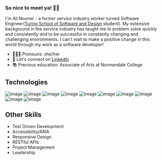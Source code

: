 ### So nice to meet ya! 👋🏼

I'm Ali Nooner - a former service industry worker turned Software Engineer([Turing School of Software and Design](https://turing.edu/) student). My extensive background in the service industry has taught me to problem solve quickly and consistently and to be successful in constantly changing and challenging environments. I can't wait to make a positive change in this world through my work as a software developer!

- 👩🏼‍💻 Pronouns: she/her
- 🔗 Let's connect on [LinkedIn](https://www.linkedin.com/in/alisonnooner/)
- 📚 Previous education: Associate of Arts at Normandale College

## Technologies
![image](https://img.shields.io/badge/JavaScript-323330?style=for-the-badge&logo=javascript&logoColor=F7DF1E)
![image](https://img.shields.io/badge/React-20232A?style=for-the-badge&logo=react&logoColor=61DAFB)
![image](https://img.shields.io/badge/HTML5-E34F26?style=for-the-badge&logo=html5&logoColor=white)
![image](https://img.shields.io/badge/CSS3-1572B6?style=for-the-badge&logo=css3&logoColor=white)
![image](https://img.shields.io/badge/React_Router-CA4245?style=for-the-badge&logo=react-router&logoColor=white)
![image](https://img.shields.io/badge/npm-CB3837?style=for-the-badge&logo=npm&logoColor=white)
![image](https://img.shields.io/badge/Markdown-000000?style=for-the-badge&logo=markdown&logoColor=white)
![image](https://img.shields.io/badge/Cypress-17202C?style=for-the-badge&logo=cypress&logoColor=white)
![image](https://img.shields.io/badge/Chart.js-FF6384?style=for-the-badge&logo=chartdotjs&logoColor=white)
![image](https://img.shields.io/badge/Mocha-8D6748?style=for-the-badge&logo=Mocha&logoColor=white)
<!-- ![image](https://img.shields.io/badge/Sass-CC6699?style=for-the-badge&logo=sass&logoColor=white) -->
<!-- ![image](https://img.shields.io/badge/Express.js-000000?style=for-the-badge&logo=express&logoColor=white) -->


## Other Skills
- Test Driven Development
- Accessibility/ARIA
- Responsive Design
- RESTful APIs
- Project Management
- Leadership
